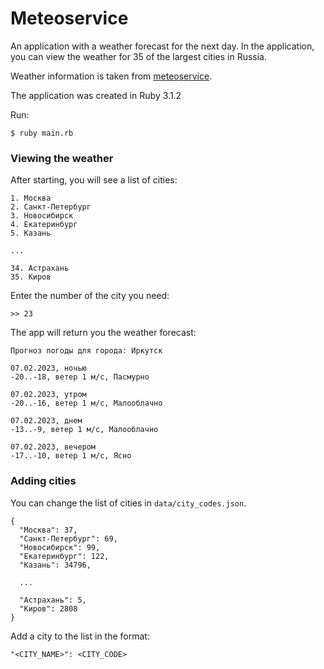 # Meteoservice

An application with a weather forecast for the next day. In the application, you can view the weather for 35 of the largest cities in Russia.

Weather information is taken from [meteoservice](https://www.meteoservice.ru/).

The application was created in Ruby 3.1.2

Run:

```
$ ruby main.rb
```

### Viewing the weather

After starting, you will see a list of cities:

```
1. Москва
2. Санкт-Петербург
3. Новосибирск
4. Екатеринбург
5. Казань

...

34. Астрахань
35. Киров
```

Enter the number of the city you need:

```
>> 23
```

The app will return you the weather forecast:

```
Прогноз погоды для города: Иркутск

07.02.2023, ночью
-20..-18, ветер 1 м/с, Пасмурно

07.02.2023, утром
-20..-16, ветер 1 м/с, Малооблачно

07.02.2023, днем
-13..-9, ветер 1 м/с, Малооблачно

07.02.2023, вечером
-17..-10, ветер 1 м/с, Ясно
```

### Adding cities

You can change the list of cities in `data/city_codes.json`.

```
{
  "Москва": 37,
  "Санкт-Петербург": 69,
  "Новосибирск": 99,
  "Екатеринбург": 122,
  "Казань": 34796,

  ...

  "Астрахань": 5,
  "Киров": 2808
}
```

Add a city to the list in the format:

```
"<CITY_NAME>": <CITY_CODE>
```
